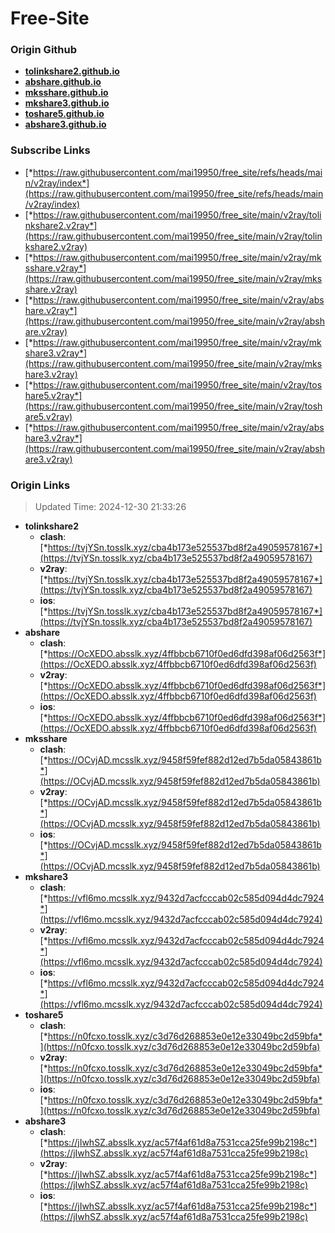 # Free-Site

### Origin Github

- [**tolinkshare2.github.io**](https://github.com/tolinkshare2/tolinkshare2.github.io)
- [**abshare.github.io**](https://github.com/abshare/abshare.github.io)
- [**mksshare.github.io**](https://github.com/mksshare/mksshare.github.io)
- [**mkshare3.github.io**](https://github.com/mkshare3/mkshare3.github.io)
- [**toshare5.github.io**](https://github.com/toshare5/toshare5.github.io)
- [**abshare3.github.io**](https://github.com/abshare3/abshare3.github.io)

### Subscribe Links

- [*https://raw.githubusercontent.com/mai19950/free_site/refs/heads/main/v2ray/index*](https://raw.githubusercontent.com/mai19950/free_site/refs/heads/main/v2ray/index)
- [*https://raw.githubusercontent.com/mai19950/free_site/main/v2ray/tolinkshare2.v2ray*](https://raw.githubusercontent.com/mai19950/free_site/main/v2ray/tolinkshare2.v2ray)
- [*https://raw.githubusercontent.com/mai19950/free_site/main/v2ray/mksshare.v2ray*](https://raw.githubusercontent.com/mai19950/free_site/main/v2ray/mksshare.v2ray)
- [*https://raw.githubusercontent.com/mai19950/free_site/main/v2ray/abshare.v2ray*](https://raw.githubusercontent.com/mai19950/free_site/main/v2ray/abshare.v2ray)
- [*https://raw.githubusercontent.com/mai19950/free_site/main/v2ray/mkshare3.v2ray*](https://raw.githubusercontent.com/mai19950/free_site/main/v2ray/mkshare3.v2ray)
- [*https://raw.githubusercontent.com/mai19950/free_site/main/v2ray/toshare5.v2ray*](https://raw.githubusercontent.com/mai19950/free_site/main/v2ray/toshare5.v2ray)
- [*https://raw.githubusercontent.com/mai19950/free_site/main/v2ray/abshare3.v2ray*](https://raw.githubusercontent.com/mai19950/free_site/main/v2ray/abshare3.v2ray)

### Origin Links

> Updated Time: 2024-12-30 21:33:26

- **tolinkshare2**
  - **clash**: [*https://tvjYSn.tosslk.xyz/cba4b173e525537bd8f2a49059578167*](https://tvjYSn.tosslk.xyz/cba4b173e525537bd8f2a49059578167)
  - **v2ray**: [*https://tvjYSn.tosslk.xyz/cba4b173e525537bd8f2a49059578167*](https://tvjYSn.tosslk.xyz/cba4b173e525537bd8f2a49059578167)
  - **ios**: [*https://tvjYSn.tosslk.xyz/cba4b173e525537bd8f2a49059578167*](https://tvjYSn.tosslk.xyz/cba4b173e525537bd8f2a49059578167)
- **abshare**
  - **clash**: [*https://OcXEDO.absslk.xyz/4ffbbcb6710f0ed6dfd398af06d2563f*](https://OcXEDO.absslk.xyz/4ffbbcb6710f0ed6dfd398af06d2563f)
  - **v2ray**: [*https://OcXEDO.absslk.xyz/4ffbbcb6710f0ed6dfd398af06d2563f*](https://OcXEDO.absslk.xyz/4ffbbcb6710f0ed6dfd398af06d2563f)
  - **ios**: [*https://OcXEDO.absslk.xyz/4ffbbcb6710f0ed6dfd398af06d2563f*](https://OcXEDO.absslk.xyz/4ffbbcb6710f0ed6dfd398af06d2563f)
- **mksshare**
  - **clash**: [*https://OCvjAD.mcsslk.xyz/9458f59fef882d12ed7b5da05843861b*](https://OCvjAD.mcsslk.xyz/9458f59fef882d12ed7b5da05843861b)
  - **v2ray**: [*https://OCvjAD.mcsslk.xyz/9458f59fef882d12ed7b5da05843861b*](https://OCvjAD.mcsslk.xyz/9458f59fef882d12ed7b5da05843861b)
  - **ios**: [*https://OCvjAD.mcsslk.xyz/9458f59fef882d12ed7b5da05843861b*](https://OCvjAD.mcsslk.xyz/9458f59fef882d12ed7b5da05843861b)
- **mkshare3**
  - **clash**: [*https://vfl6mo.mcsslk.xyz/9432d7acfcccab02c585d094d4dc7924*](https://vfl6mo.mcsslk.xyz/9432d7acfcccab02c585d094d4dc7924)
  - **v2ray**: [*https://vfl6mo.mcsslk.xyz/9432d7acfcccab02c585d094d4dc7924*](https://vfl6mo.mcsslk.xyz/9432d7acfcccab02c585d094d4dc7924)
  - **ios**: [*https://vfl6mo.mcsslk.xyz/9432d7acfcccab02c585d094d4dc7924*](https://vfl6mo.mcsslk.xyz/9432d7acfcccab02c585d094d4dc7924)
- **toshare5**
  - **clash**: [*https://n0fcxo.tosslk.xyz/c3d76d268853e0e12e33049bc2d59bfa*](https://n0fcxo.tosslk.xyz/c3d76d268853e0e12e33049bc2d59bfa)
  - **v2ray**: [*https://n0fcxo.tosslk.xyz/c3d76d268853e0e12e33049bc2d59bfa*](https://n0fcxo.tosslk.xyz/c3d76d268853e0e12e33049bc2d59bfa)
  - **ios**: [*https://n0fcxo.tosslk.xyz/c3d76d268853e0e12e33049bc2d59bfa*](https://n0fcxo.tosslk.xyz/c3d76d268853e0e12e33049bc2d59bfa)
- **abshare3**
  - **clash**: [*https://jIwhSZ.absslk.xyz/ac57f4af61d8a7531cca25fe99b2198c*](https://jIwhSZ.absslk.xyz/ac57f4af61d8a7531cca25fe99b2198c)
  - **v2ray**: [*https://jIwhSZ.absslk.xyz/ac57f4af61d8a7531cca25fe99b2198c*](https://jIwhSZ.absslk.xyz/ac57f4af61d8a7531cca25fe99b2198c)
  - **ios**: [*https://jIwhSZ.absslk.xyz/ac57f4af61d8a7531cca25fe99b2198c*](https://jIwhSZ.absslk.xyz/ac57f4af61d8a7531cca25fe99b2198c)
